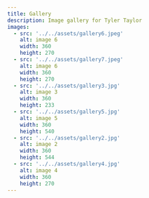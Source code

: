 ```yaml
---
title: Gallery
description: Image gallery for Tyler Taylor
images:
  - src: '../../assets/gallery6.jpeg'
    alt: image 6
    width: 360
    height: 270
  - src: '../../assets/gallery7.jpeg'
    alt: image 6
    width: 360
    height: 270
  - src: '../../assets/gallery3.jpg'
    alt: image 3
    width: 360
    height: 233
  - src: '../../assets/gallery5.jpg'
    alt: image 5
    width: 360
    height: 540
  - src: '../../assets/gallery2.jpg'
    alt: image 2
    width: 360
    height: 544
  - src: '../../assets/gallery4.jpg'
    alt: image 4
    width: 360
    height: 270
---
```

